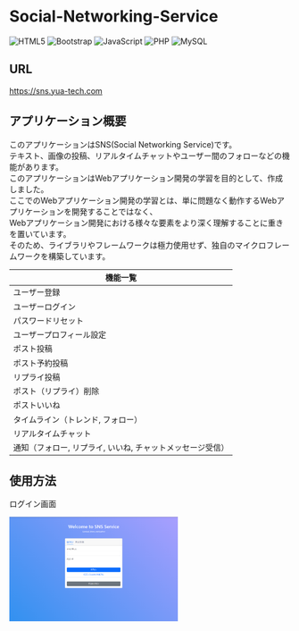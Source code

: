 # Social-Networking-Service

![HTML5](https://img.shields.io/badge/HTML5-E34F26?logo=html5&logoColor=white)
![Bootstrap](https://img.shields.io/badge/Bootstrap-563D7C?logo=bootstrap&logoColor=white)
![JavaScript](https://img.shields.io/badge/JavaScript-F7DF1E?logo=javascript&logoColor=black)
![PHP](https://img.shields.io/badge/PHP-777BB4?logo=php&logoColor=white)
![MySQL](https://img.shields.io/badge/MySQL-4479A1?logo=mysql&logoColor=white)

## URL
https://sns.yua-tech.com


## アプリケーション概要

このアプリケーションはSNS(Social Networking Service)です。  
テキスト、画像の投稿、リアルタイムチャットやユーザー間のフォローなどの機能があります。  
このアプリケーションはWebアプリケーション開発の学習を目的として、作成しました。  
ここでのWebアプリケーション開発の学習とは、単に問題なく動作するWebアプリケーションを開発することではなく、  
Webアプリケーション開発における様々な要素をより深く理解することに重きを置いています。  
そのため、ライブラリやフレームワークは極力使用せず、独自のマイクロフレームワークを構築しています。

| 機能一覧 |
| ------------- |
| ユーザー登録 |
| ユーザーログイン |
| パスワードリセット |
| ユーザープロフィール設定 |
| ポスト投稿 |
| ポスト予約投稿 |
| リプライ投稿 |
| ポスト（リプライ）削除 |
| ポストいいね |
| タイムライン（トレンド, フォロー） |
| リアルタイムチャット |
| 通知（フォロー, リプライ, いいね, チャットメッセージ受信） |

## 使用方法

ログイン画面

<img src="docs/captures/login.png" style="width: 60%;">
